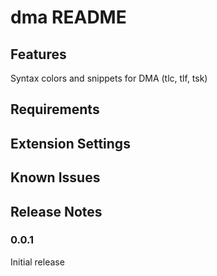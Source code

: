 # dma README

## Features

Syntax colors and snippets for DMA (tlc, tlf, tsk)

## Requirements

## Extension Settings

## Known Issues

## Release Notes

### 0.0.1

Initial release
